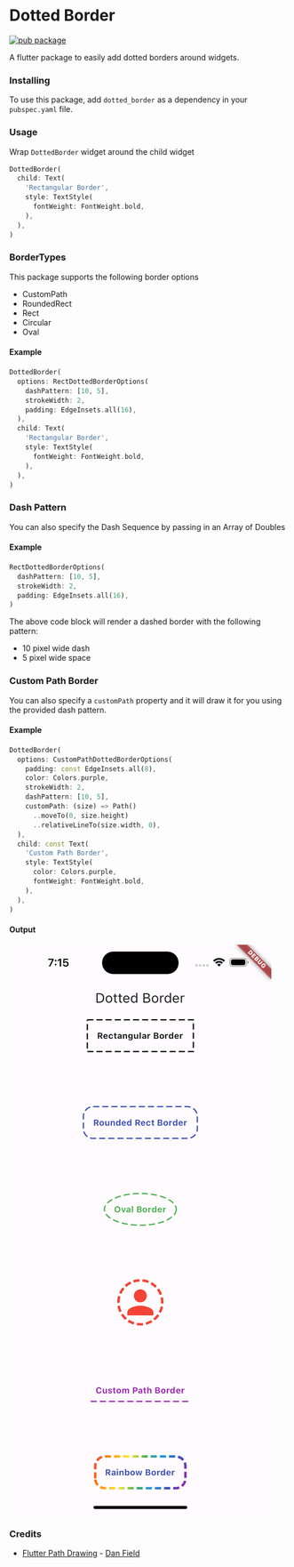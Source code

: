 # Dotted Border

[![pub package](https://img.shields.io/badge/pub-3.0.1-blue.svg)](https://pub.dev/packages/dotted_border)

A flutter package to easily add dotted borders around widgets.

### Installing

To use this package, add `dotted_border` as a dependency in your `pubspec.yaml` file.

### Usage

Wrap `DottedBorder` widget around the child widget

```dart
DottedBorder(
  child: Text(
    'Rectangular Border',
    style: TextStyle(
      fontWeight: FontWeight.bold,
    ),
  ),
)
```

### BorderTypes

This package supports the following border options
 * CustomPath
 * RoundedRect
 * Rect
 * Circular
 * Oval

#### Example

```dart
DottedBorder(
  options: RectDottedBorderOptions(
    dashPattern: [10, 5],
    strokeWidth: 2,
    padding: EdgeInsets.all(16),
  ),
  child: Text(
    'Rectangular Border',
    style: TextStyle(
      fontWeight: FontWeight.bold,
    ),
  ),
)
```

### Dash Pattern

You can also specify the Dash Sequence by passing in an Array of Doubles

#### Example
```dart
RectDottedBorderOptions(
  dashPattern: [10, 5],
  strokeWidth: 2,
  padding: EdgeInsets.all(16),
)
```

The above code block will render a dashed border with the following pattern:

* 10 pixel wide dash
* 5 pixel wide space

### Custom Path Border

You can also specify a `customPath` property and it will draw it for you using the provided dash pattern.

#### Example

```dart
DottedBorder(
  options: CustomPathDottedBorderOptions(
    padding: const EdgeInsets.all(8),
    color: Colors.purple,
    strokeWidth: 2,
    dashPattern: [10, 5],
    customPath: (size) => Path()
      ..moveTo(0, size.height)
      ..relativeLineTo(size.width, 0),
  ),
  child: const Text(
    'Custom Path Border',
    style: TextStyle(
      color: Colors.purple,
      fontWeight: FontWeight.bold,
    ),
  ),
)
```

#### Output

![Flutter dotted border image](assets/image.png?raw=true "Flutter Dotted Border Image" )

### Credits

* [Flutter Path Drawing](https://github.com/dnfield/flutter_path_drawing) - [Dan Field](https://github.com/dnfield)
